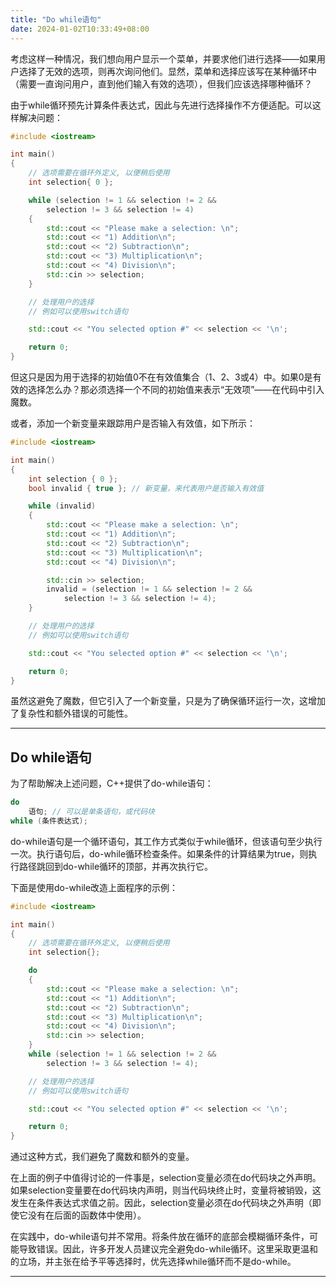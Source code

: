 ```yaml
---
title: "Do while语句"
date: 2024-01-02T10:33:49+08:00
---
```


考虑这样一种情况，我们想向用户显示一个菜单，并要求他们进行选择——如果用户选择了无效的选项，则再次询问他们。显然，菜单和选择应该写在某种循环中（需要一直询问用户，直到他们输入有效的选项），但我们应该选择哪种循环？

由于while循环预先计算条件表达式，因此与先进行选择操作不方便适配。可以这样解决问题：

```C++
#include <iostream>

int main()
{
    // 选项需要在循环外定义, 以便稍后使用
    int selection{ 0 };

    while (selection != 1 && selection != 2 &&
        selection != 3 && selection != 4)
    {
        std::cout << "Please make a selection: \n";
        std::cout << "1) Addition\n";
        std::cout << "2) Subtraction\n";
        std::cout << "3) Multiplication\n";
        std::cout << "4) Division\n";
        std::cin >> selection;
    }

    // 处理用户的选择
    // 例如可以使用switch语句

    std::cout << "You selected option #" << selection << '\n';

    return 0;
}
```

但这只是因为用于选择的初始值0不在有效值集合（1、2、3或4）中。如果0是有效的选择怎么办？那必须选择一个不同的初始值来表示“无效项”——在代码中引入魔数。

或者，添加一个新变量来跟踪用户是否输入有效值，如下所示：

```C++
#include <iostream>

int main()
{
    int selection { 0 };
    bool invalid { true }; // 新变量，来代表用户是否输入有效值

    while (invalid)
    {
        std::cout << "Please make a selection: \n";
        std::cout << "1) Addition\n";
        std::cout << "2) Subtraction\n";
        std::cout << "3) Multiplication\n";
        std::cout << "4) Division\n";

        std::cin >> selection;
        invalid = (selection != 1 && selection != 2 &&
            selection != 3 && selection != 4);
    }

    // 处理用户的选择
    // 例如可以使用switch语句

    std::cout << "You selected option #" << selection << '\n';

    return 0;
}
```

虽然这避免了魔数，但它引入了一个新变量，只是为了确保循环运行一次，这增加了复杂性和额外错误的可能性。

***
## Do while语句

为了帮助解决上述问题，C++提供了do-while语句：

```C++
do
    语句; // 可以是单条语句，或代码块
while (条件表达式);
```

do-while语句是一个循环语句，其工作方式类似于while循环，但该语句至少执行一次。执行语句后，do-while循环检查条件。如果条件的计算结果为true，则执行路径跳回到do-while循环的顶部，并再次执行它。

下面是使用do-while改造上面程序的示例：

```C++
#include <iostream>

int main()
{
    // 选项需要在循环外定义, 以便稍后使用
    int selection{};

    do
    {
        std::cout << "Please make a selection: \n";
        std::cout << "1) Addition\n";
        std::cout << "2) Subtraction\n";
        std::cout << "3) Multiplication\n";
        std::cout << "4) Division\n";
        std::cin >> selection;
    }
    while (selection != 1 && selection != 2 &&
        selection != 3 && selection != 4);

    // 处理用户的选择
    // 例如可以使用switch语句

    std::cout << "You selected option #" << selection << '\n';

    return 0;
}
```

通过这种方式，我们避免了魔数和额外的变量。

在上面的例子中值得讨论的一件事是，selection变量必须在do代码块之外声明。如果selection变量要在do代码块内声明，则当代码块终止时，变量将被销毁，这发生在条件表达式求值之前。因此，selection变量必须在do代码块之外声明（即使它没有在后面的函数体中使用）。

在实践中，do-while语句并不常用。将条件放在循环的底部会模糊循环条件，可能导致错误。因此，许多开发人员建议完全避免do-while循环。这里采取更温和的立场，并主张在给予平等选择时，优先选择while循环而不是do-while。

***
